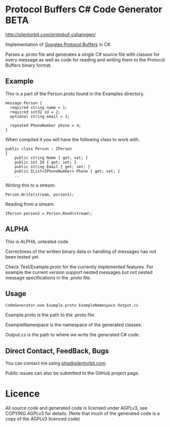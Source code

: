 # Protocol Buffers C# Code Generator BETA

http://silentorbit.com/protobuf-csharpgen/

Implementation of [Googles Protocol Buffers](http://code.google.com/apis/protocolbuffers/docs/overview.html) in C#.

Parses a .proto file and generates a single C# source file
with classes for every message as well as code for
reading and writing them to the Protocol Buffers binary format.

## Example

This is a part of the Person.proto found in the Examples directory.

	message Person {
	  required string name = 1;
	  required int32 id = 2;
	  optional string email = 3;
	
	  repeated PhoneNumber phone = 4;
	}

When compiled it you will have the following class to work with.

	public class Person : IPerson
	{
		public string Name { get; set; }
		public int Id { get; set; }
		public string Email { get; set; }
		public IList<IPhoneNumber> Phone { get; set; }
		..

Writing this to a stream:

	Person.Write(stream, person1);

Reading from a stream:

	IPerson person2 = Person.Read(stream);

## ALPHA

This is ALPHA, untested code.

Correctness of the written binary data or handling of messages has not been tested yet.

Check Test/Example.proto for the currently implemented features.
For example the current version support nested messages but not nested message specifications in the .proto file.

## Usage

    CodeGenerator.exe Example.proto ExampleNamespace Output.cs

Example.proto is the path to the .proto file.

ExampleNamespace is the namespace of the generated classes.

Output.cs is the path to where we write the generated C# code.

## Direct Contact, FeedBack, Bugs

You can contact me using phq@silentorbit.com.

Public issues can also be submitted to the GitHub project page.

# Licence

All source code and generated code is licensed under AGPLv3, see COPYING.AGPLv3 for details.
(Note that much of the generated code is a copy of the AGPLv3 licenced code)

